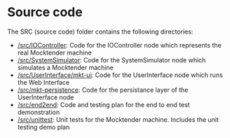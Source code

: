 # Source code
The SRC (source code) folder contains the following directories:
- [/src/IOController](/src/IOController): Code for the IOController node which represents the real Mocktender machine
- [/src/SystemSimulator](/src/SystemSimulator): Code for the SystemSimulator node which simulates a Mocktender machine
- [/src/UserInterface/mkt-ui](/src/UserInterface/mkt-ui): Code for the UserInterface node which runs the Web Interface
- [/src/mkt-persistence](/src/mkt-persistence): Code for the persistance layer of the UserInterface node
- [/src/end2end](/src/end2end): Code and testing plan for the end to end test demonstration
- [/src/unittest](/src/unittest): Unit tests for the Mocktender machine. Includes the unit testing demo plan
